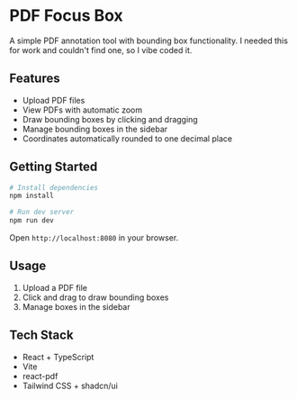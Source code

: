 # PDF Focus Box

A simple PDF annotation tool with bounding box functionality. I needed this for work and couldn't find one, so I vibe coded it.

## Features

- Upload PDF files
- View PDFs with automatic zoom
- Draw bounding boxes by clicking and dragging
- Manage bounding boxes in the sidebar
- Coordinates automatically rounded to one decimal place

## Getting Started

```bash
# Install dependencies
npm install

# Run dev server
npm run dev
```

Open `http://localhost:8080` in your browser.

## Usage

1. Upload a PDF file
2. Click and drag to draw bounding boxes
3. Manage boxes in the sidebar

## Tech Stack

- React + TypeScript
- Vite
- react-pdf
- Tailwind CSS + shadcn/ui